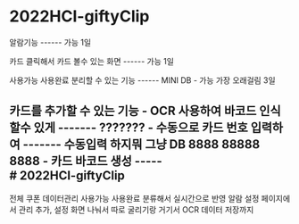 # 2022HCI-giftyClip

알람기능 ------ 가능 1일

카드 클릭해서 카드 볼수 있는 화면  ------ 가능 1일

사용가능 사용완료 분리할 수 있는 기능  ------ MINI DB - 가능 가장 오래걸림 3일

카드를 추가할 수 있는 기능
	- OCR 사용하여 바코드 인식 할수 있게 ------- ???????
	- 수동으로 카드 번호 입력하여 ------- 수동입력 하지뭐 그냥 DB 8888 88888 8888 
	- 카드 바코드 생성 -----  
	# 2022HCI-giftyClip
-------------------------------------------------------------------------------------------------

전체 쿠폰 데이터관리 사용가능 사용완료 분류해서 실시간으로 반영
알람 설정 페이지에서 관리
추가, 설정 화면 나눠서 따로 굴리기랑 거기서 OCR 데이터 저장까지

